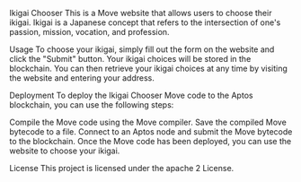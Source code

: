 Ikigai Chooser
This is a Move website that allows users to choose their ikigai. Ikigai is a Japanese concept that refers to the intersection of one's passion, mission, vocation, and profession.

Usage
To choose your ikigai, simply fill out the form on the website and click the "Submit" button. Your ikigai choices will be stored in the blockchain. You can then retrieve your ikigai choices at any time by visiting the website and entering your address.

Deployment
To deploy the Ikigai Chooser Move code to the Aptos blockchain, you can use the following steps:

Compile the Move code using the Move compiler.
Save the compiled Move bytecode to a file.
Connect to an Aptos node and submit the Move bytecode to the blockchain.
Once the Move code has been deployed, you can use the website to choose your ikigai.

License
This project is licensed under the apache 2 License.
